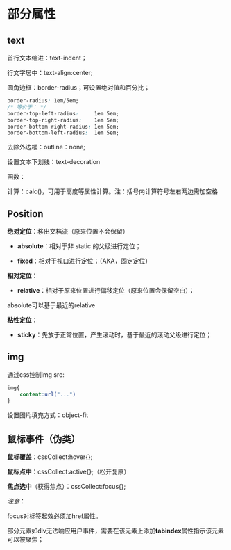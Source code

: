 # 部分属性

## text

首行文本缩进：text-indent；

行文字居中：text-align:center;

圆角边框：border-radius；可设置绝对值和百分比；

```css
border-radius: 1em/5em;
/* 等价于： */
border-top-left-radius:     1em 5em;
border-top-right-radius:    1em 5em;
border-bottom-right-radius: 1em 5em;
border-bottom-left-radius:  1em 5em;
```

去除外边框：outline：none;

设置文本下划线：text-decoration



函数：

计算：calc()，可用于高度等属性计算。注：括号内计算符号左右两边需加空格



## Position

**绝对定位**：移出文档流（原来位置不会保留）

- **absolute**：相对于非 static 的父级进行定位；

- **fixed**：相对于视口进行定位；（AKA，固定定位）

**相对定位**：

- **relative**：相对于原来位置进行偏移定位（原来位置会保留空白）；

absolute可以基于最近的relative

**粘性定位**：

- **sticky**：先放于正常位置，产生滚动时，基于最近的滚动父级进行定位；



## img

通过css控制img src:

```css
img{
    content:url("...")
}
```

设置图片填充方式：object-fit



## 鼠标事件（伪类）

**鼠标覆盖**：cssCollect:hover{};

**鼠标点中**：cssCollect:active{};（松开复原）

**焦点选中**（获得焦点）：cssCollect:focus{};

*注意*：

focus对<a>标签起效必须加href属性。

部分元素如div无法响应用户事件，需要在该元素上添加**tabindex**属性指示该元素可以被聚焦；

